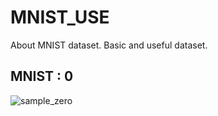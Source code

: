 # MNIST_USE
About MNIST dataset.
Basic and useful dataset.

## MNIST : 0
![sample_zero](image/smaple_zero.jpg)